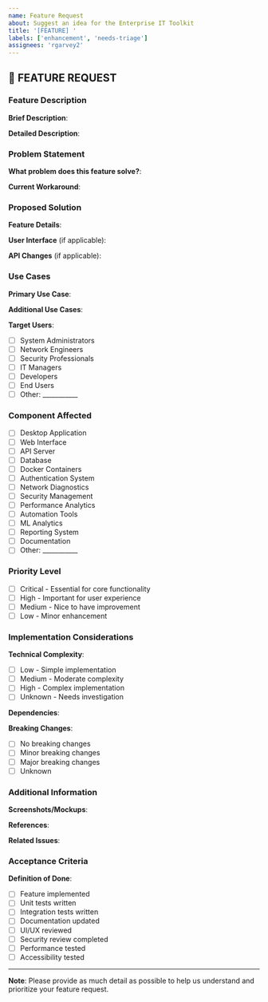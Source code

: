 ```yaml
---
name: Feature Request
about: Suggest an idea for the Enterprise IT Toolkit
title: '[FEATURE] '
labels: ['enhancement', 'needs-triage']
assignees: 'rgarvey2'
---
```


## 🚀 **FEATURE REQUEST**

### **Feature Description**

**Brief Description**:
<!-- A clear and concise description of the feature you'd like to see -->

**Detailed Description**:
<!-- Provide more detailed information about the feature -->

### **Problem Statement**

**What problem does this feature solve?**:
<!-- Describe the problem this feature would solve -->

**Current Workaround**:
<!-- If applicable, describe any current workarounds -->

### **Proposed Solution**

**Feature Details**:
<!-- Describe how you envision this feature working -->

**User Interface** (if applicable):
<!-- Describe any UI/UX considerations -->

**API Changes** (if applicable):
<!-- Describe any API changes that would be needed -->

### **Use Cases**

**Primary Use Case**:
<!-- Describe the main use case for this feature -->

**Additional Use Cases**:
<!-- List any additional use cases -->

**Target Users**:
- [ ] System Administrators
- [ ] Network Engineers
- [ ] Security Professionals
- [ ] IT Managers
- [ ] Developers
- [ ] End Users
- [ ] Other: ___________

### **Component Affected**

- [ ] Desktop Application
- [ ] Web Interface
- [ ] API Server
- [ ] Database
- [ ] Docker Containers
- [ ] Authentication System
- [ ] Network Diagnostics
- [ ] Security Management
- [ ] Performance Analytics
- [ ] Automation Tools
- [ ] ML Analytics
- [ ] Reporting System
- [ ] Documentation
- [ ] Other: ___________

### **Priority Level**

- [ ] Critical - Essential for core functionality
- [ ] High - Important for user experience
- [ ] Medium - Nice to have improvement
- [ ] Low - Minor enhancement

### **Implementation Considerations**

**Technical Complexity**:
- [ ] Low - Simple implementation
- [ ] Medium - Moderate complexity
- [ ] High - Complex implementation
- [ ] Unknown - Needs investigation

**Dependencies**:
<!-- List any dependencies or prerequisites -->

**Breaking Changes**:
- [ ] No breaking changes
- [ ] Minor breaking changes
- [ ] Major breaking changes
- [ ] Unknown

### **Additional Information**

**Screenshots/Mockups**:
<!-- If applicable, add screenshots or mockups -->

**References**:
<!-- Links to similar features in other applications -->

**Related Issues**:
<!-- Link to any related issues or pull requests -->

### **Acceptance Criteria**

**Definition of Done**:
- [ ] Feature implemented
- [ ] Unit tests written
- [ ] Integration tests written
- [ ] Documentation updated
- [ ] UI/UX reviewed
- [ ] Security review completed
- [ ] Performance tested
- [ ] Accessibility tested

---

**Note**: Please provide as much detail as possible to help us understand and prioritize your feature request.
